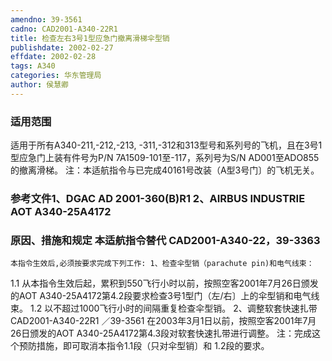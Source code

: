 ```yaml
---
amendno: 39-3561
cadno: CAD2001-A340-22R1
title: 检查左右3号1型应急门撤离滑梯伞型销
publishdate: 2002-02-27
effdate: 2002-02-28
tags: A340
categories: 华东管理局
author: 侯慧卿
---
```


### 适用范围 
适用于所有A340-211,-212,-213, -311,-312和313型号和系列号的飞机，且在3号1型应急门上装有件号为P/N 7A1509-101至-117，系列号为S/N AD001至ADO855的撤离滑梯。
注：本适航指令与已完成40161号改装（A型3号门〕的飞机无关。

### 参考文件1、DGAC AD 2001-360(B)R1 2、AIRBUS INDUSTRIE AOT A340-25A4172 

### 原因、措施和规定 本适航指令替代 CAD2001-A340-22，39-3363 
    本指令生效后,必须按要求完成下列工作: 1、检查伞型销（parachute pin)和电气线束： 
1.1 从本指令生效后起，累积到550飞行小时以前，按照空客2001年7月26日颁发的AOT A340-25A4172第4.2段要求检查3号1型门（左/右〕上的伞型销和电气线束。 
1.2 以不超过1000飞行小时的间隔重复检查伞型销。 2、调整软套快速扎带 
       CAD2001-A340-22R1   ／39-3561 
在2003年3月1日以前，按照空客2001年7月26日颁发的AOT 
A340-25A4172第4.3段对软套快速扎带进行调整。     注：完成这个预防措施，即可取消本指令1.1段（只对伞型销〕和
1.2段的要求。 
